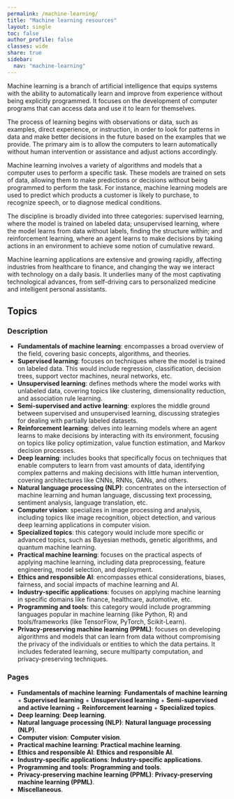 ```yaml
---
permalink: /machine-learning/
title: "Machine learning resources"
layout: single
toc: false
author_profile: false
classes: wide
share: true
sidebar:
  nav: "machine-learning"
---
```


Machine learning is a branch of artificial intelligence that equips systems with the ability to automatically learn and improve from experience without being explicitly programmed. It focuses on the development of computer programs that can access data and use it to learn for themselves.

The process of learning begins with observations or data, such as examples, direct experience, or instruction, in order to look for patterns in data and make better decisions in the future based on the examples that we provide. The primary aim is to allow the computers to learn automatically without human intervention or assistance and adjust actions accordingly.

Machine learning involves a variety of algorithms and models that a computer uses to perform a specific task. These models are trained on sets of data, allowing them to make predictions or decisions without being programmed to perform the task. For instance, machine learning models are used to predict which products a customer is likely to purchase, to recognize speech, or to diagnose medical conditions.

The discipline is broadly divided into three categories: supervised learning, where the model is trained on labeled data; unsupervised learning, where the model learns from data without labels, finding the structure within; and reinforcement learning, where an agent learns to make decisions by taking actions in an environment to achieve some notion of cumulative reward.

Machine learning applications are extensive and growing rapidly, affecting industries from healthcare to finance, and changing the way we interact with technology on a daily basis. It underlies many of the most captivating technological advances, from self-driving cars to personalized medicine and intelligent personal assistants.

## Topics

### Description

- **Fundamentals of machine learning**: encompasses a broad overview of the field, covering basic concepts, algorithms, and theories.
- **Supervised learning**: focuses on techniques where the model is trained on labeled data. This would include regression, classification, decision trees, support vector machines, neural networks, etc.
- **Unsupervised learning**: defines methods where the model works with unlabeled data, covering topics like clustering, dimensionality reduction, and association rule learning.
- **Semi-supervised and active learning**: explores the middle ground between supervised and unsupervised learning, discussing strategies for dealing with partially labeled datasets.
- **Reinforcement learning**: delves into learning models where an agent learns to make decisions by interacting with its environment, focusing on topics like policy optimization, value function estimation, and Markov decision processes.
- **Deep learning**: includes books that specifically focus on techniques that enable computers to learn from vast amounts of data, identifying complex patterns and making decisions with little human intervention, covering architectures like CNNs, RNNs, GANs, and others.
- **Natural language processing (NLP)**: concentrates on the intersection of machine learning and human language, discussing text processing, sentiment analysis, language translation, etc.
- **Computer vision**: specializes in image processing and analysis, including topics like image recognition, object detection, and various deep learning applications in computer vision.
- **Specialized topics**: this category would include more specific or advanced topics, such as Bayesian methods, genetic algorithms, and quantum machine learning.
- **Practical machine learning**: focuses on the practical aspects of applying machine learning, including data preprocessing, feature engineering, model selection, and deployment.
- **Ethics and responsible AI**: encompasses ethical considerations, biases, fairness, and social impacts of machine learning and AI.
- **Industry-specific applications**: focuses on applying machine learning in specific domains like finance, healthcare, automotive, etc.
- **Programming and tools**: this category would include programming languages popular in machine learning (like Python, R) and tools/frameworks (like TensorFlow, PyTorch, Scikit-Learn).
- **Privacy-preserving machine learning (PPML)**: focuses on developing algorithms and models that can learn from data without compromising the privacy of the individuals or entities to which the data pertains. It includes federated learning, secure multiparty computation, and privacy-preserving techniques.

### Pages

- **Fundamentals of machine learning**: **Fundamentals of machine learning** + **Supervised learning** + **Unsupervised learning** + **Semi-supervised and active learning** + **Reinforcement learning** + **Specialized topics**.
- **Deep learning**: **Deep learning**.
- **Natural language processing (NLP)**: **Natural language processing (NLP)**.
- **Computer vision**: **Computer vision**.
- **Practical machine learning**: **Practical machine learning**.
- **Ethics and responsible AI**: **Ethics and responsible AI**.
- **Industry-specific applications**: **Industry-specific applications**.
- **Programming and tools**: **Programming and tools**.
- **Privacy-preserving machine learning (PPML)**: **Privacy-preserving machine learning (PPML)**.
- **Miscellaneous**.

